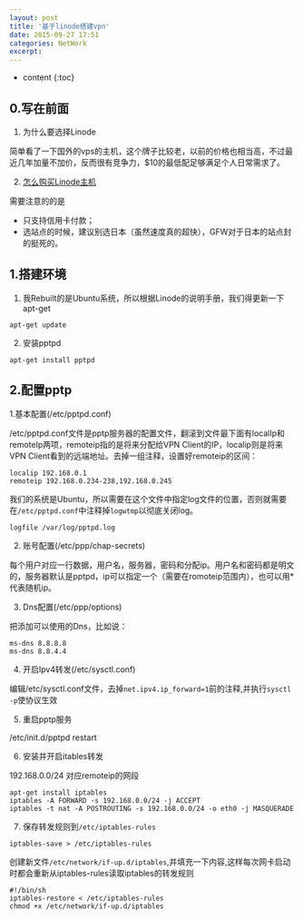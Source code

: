 ```yaml
---
layout: post
title: '基于linode搭建vpn'
date: 2015-09-27 17:51
categories: NetWork
excerpt:
---
```


* content
{:toc}

## 0.写在前面

1. 为什么要选择Linode

简单看了一下国外的vps的主机，这个牌子比较老，以前的价格也相当高，不过最近几年加量不加价，反而很有竞争力，$10的最低配足够满足个人日常需求了。

2. [怎么购买Linode主机](http://my.oschina.net/denglz/blog/313858)

需要注意的的是

* 只支持信用卡付款；
* 选站点的时候，建议别选日本（虽然速度真的超快），GFW对于日本的站点封的挺死的。

## 1.搭建环境

1. 我Rebuilt的是Ubuntu系统，所以根据Linode的说明手册，我们得更新一下apt-get

```
apt-get update
```
2. 安装pptpd

```
apt-get install pptpd
```

## 2.配置pptp

1.基本配置(/etc/pptpd.conf)

/etc/pptpd.conf文件是pptp服务器的配置文件，翻滚到文件最下面有localIp和remoteIp两项，remoteip指的是将来分配给VPN Client的IP，localip则是将来VPN Client看到的远端地址。去掉一组注释，设置好remoteip的区间：

```
localip 192.168.0.1
remoteip 192.168.0.234-238,192.168.0.245
```

我们的系统是Ubuntu，所以需要在这个文件中指定log文件的位置，否则就需要在`/etc/pptpd.conf`中注释掉`logwtmp`以彻底关闭log。

```
logfile /var/log/pptpd.log
```

2. 账号配置(/etc/ppp/chap-secrets)

每个用户对应一行数据，用户名，服务器，密码和分配ip。用户名和密码都是明文的，服务器默认是pptpd，ip可以指定一个（需要在romoteip范围内），也可以用*代表随机ip。

3. Dns配置(/etc/ppp/options)

把添加可以使用的Dns，比如说：

```
ms-dns 8.8.8.8
ms-dns 8.8.4.4
```

4. 开启Ipv4转发(/etc/sysctl.conf)

编辑/etc/sysctl.conf文件，去掉`net.ipv4.ip_forward=1`前的注释,并执行`sysctl -p`使协议生效

5. 重启pptp服务

/etc/init.d/pptpd restart

6. 安装并开启itables转发

192.168.0.0/24 对应remoteip的网段

```
apt-get install iptables
iptables -A FORWARD -s 192.168.0.0/24 -j ACCEPT
iptables -t nat -A POSTROUTING -s 192.168.0.0/24 -o eth0 -j MASQUERADE
```

7. 保存转发规则到`/etc/iptables-rules`

```
iptables-save > /etc/iptables-rules
```

创建新文件`/etc/network/if-up.d/iptables`,并填充一下内容,这样每次网卡启动时都会重新从iptables-rules读取iptables的转发规则

```
#!/bin/sh
iptables-restore < /etc/iptables-rules
chmod +x /etc/network/if-up.d/iptables
```


